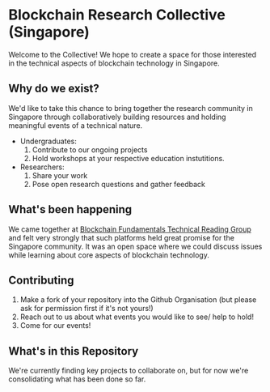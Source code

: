 # Blockchain Research Collective (Singapore)

Welcome to the Collective! We hope to create a space for those interested in the technical aspects of blockchain technology in Singapore.

## Why do we exist?
We'd like to take this chance to bring together the research community in Singapore through collaboratively building resources and holding meaningful events of a technical nature.
* Undergraduates: 
  1. Contribute to our ongoing projects
  1. Hold workshops at your respective education instutitions.
* Researchers: 
  1. Share your work
  1. Pose open research questions and gather feedback

## What's been happening
We came together at [Blockchain Fundamentals Technical Reading Group](https://blockchain-nus.github.io/) and felt very strongly that such platforms held great promise for the Singapore community. It was an open space where we could discuss issues while learning about core aspects of blockchain technology.

## Contributing

1. Make a fork of your repository into the Github Organisation (but please ask for permission first if it's not yours!)
1. Reach out to us about what events you would like to see/ help to hold!
1. Come for our events!

## What's in this Repository

We're currently finding key projects to collaborate on, but for now we're consolidating what has been done so far.

